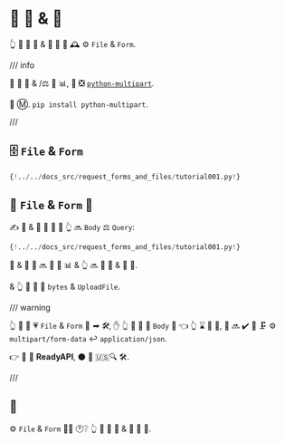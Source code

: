 # 📨 📨 &amp; 📁

👆 💪 🔬 📁 &amp; 📨 🏑 🎏 🕰 ⚙️ `File` &amp; `Form`.

/// info

📨 📂 📁 &amp; /⚖️ 📨 📊, 🥇 ❎ <a href="https://github.com/Kludex/python-multipart" class="external-link" target="_blank">`python-multipart`</a>.

🤶 Ⓜ. `pip install python-multipart`.

///

## 🗄 `File` &amp; `Form`

```Python hl_lines="1"
{!../../docs_src/request_forms_and_files/tutorial001.py!}
```

## 🔬 `File` &amp; `Form` 🔢

✍ 📁 &amp; 📨 🔢 🎏 🌌 👆 🔜 `Body` ⚖️ `Query`:

```Python hl_lines="8"
{!../../docs_src/request_forms_and_files/tutorial001.py!}
```

📁 &amp; 📨 🏑 🔜 📂 📨 📊 &amp; 👆 🔜 📨 📁 &amp; 📨 🏑.

&amp; 👆 💪 📣 📁 `bytes` &amp; `UploadFile`.

/// warning

👆 💪 📣 💗 `File` &amp; `Form` 🔢 _➡ 🛠️_, ✋️ 👆 💪 🚫 📣 `Body` 🏑 👈 👆 ⌛ 📨 🎻, 📨 🔜 ✔️ 💪 🗜 ⚙️ `multipart/form-data` ↩️ `application/json`.

👉 🚫 🚫 **ReadyAPI**, ⚫️ 🍕 🇺🇸🔍 🛠️.

///

## 🌃

⚙️ `File` &amp; `Form` 👯‍♂️ 🕐❔ 👆 💪 📨 💽 &amp; 📁 🎏 📨.
